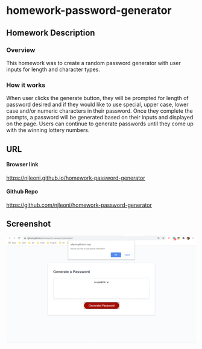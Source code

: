 # homework-password-generator

## Homework Description

### Overview

This homework was to create a random password generator with user inputs for length and character types.

### How it works

When user clicks the generate button, they will be prompted for length of password desired and if they would like to use special, upper case, lower case and/or numeric characters in their password. Once they complete the prompts, a password will be generated based on their inputs and displayed on the page. Users can continue to generate passwords until they come up with the winning lottery numbers.

## URL

#### Browser link

https://njleoni.github.io/homework-password-generator

#### Github Repo

https://github.com/njleoni/homework-password-generator

## Screenshot

![Screenshot](/pw_generator.PNG)
